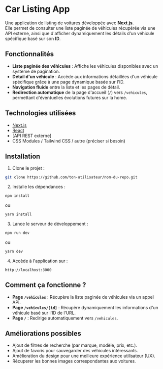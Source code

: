 # Car Listing App

Une application de listing de voitures développée avec **Next.js**.  
Elle permet de consulter une liste paginée de véhicules récupérée via une API externe, ainsi que d'afficher dynamiquement les détails d'un véhicule spécifique basé sur son **ID**.

## Fonctionnalités

- **Liste paginée des véhicules** : Affiche les véhicules disponibles avec un système de pagination.
- **Détail d'un véhicule** : Accède aux informations détaillées d'un véhicule spécifique grâce à une page dynamique basée sur l'ID.
- **Navigation fluide** entre la liste et les pages de détail.
- **Redirection automatique** de la page d'accueil (`/`) vers `/vehicules`, permettant d'éventuelles évolutions futures sur la home.

## Technologies utilisées

- [Next.js](https://nextjs.org/)
- [React](https://react.dev/)
- [API REST externe]
- CSS Modules / Tailwind CSS / autre (préciser si besoin)

## Installation

1. Clone le projet :

```bash
git clone https://github.com/ton-utilisateur/nom-du-repo.git
```

2. Installe les dépendances :

```bash
npm install
```

ou

```bash
yarn install
```

3. Lance le serveur de développement :

```bash
npm run dev
```

ou

```bash
yarn dev
```

4. Accède à l'application sur :

```
http://localhost:3000
```

## Comment ça fonctionne ?

- **Page `/vehicules`** : Récupère la liste paginée de véhicules via un appel API.
- **Page `/vehicules/[id]`** : Récupère dynamiquement les informations d'un véhicule basé sur l'ID de l'URL.
- **Page `/`** : Redirige automatiquement vers `/vehicules`.

## Améliorations possibles

- Ajout de filtres de recherche (par marque, modèle, prix, etc.).
- Ajout de favoris pour sauvegarder des véhicules intéressants.
- Amélioration du design pour une meilleure expérience utilisateur (UX).
- Récuperer les bonnes images correspondantes aux voitures.

